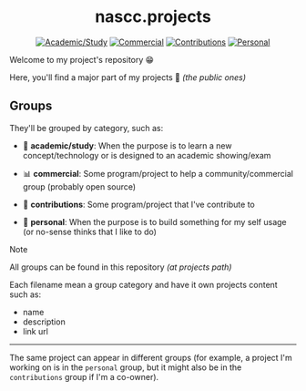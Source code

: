 <div align="center">

nascc.projects
==============

[![Academic/Study](https://img.shields.io/badge/Academic%2FStudy-c1121f?style=for-the-badge)](#)
[![Commercial](https://img.shields.io/badge/Commercial-669bbc?style=for-the-badge)](#)
[![Contributions](https://img.shields.io/badge/Contributions-fb8500?style=for-the-badge)](#)
[![Personal](https://img.shields.io/badge/Personal-e76f51?style=for-the-badge)](#)

</div>

Welcome to my project's repository 😁

Here, you'll find a major part of my projects 🎁 _(the public ones)_

## Groups

They'll be grouped by category, such as:

  - 🏫 **academic/study**: When the purpose is to learn a new
    concept/technology or is designed to an academic showing/exam

  - 📊 **commercial**: Some program/project to help a
    community/commercial group (probably open source)

  - 🤝 **contributions**: Some program/project that I've contribute
    to

  - 🎉 **personal**: When the purpose is to build something for my
    self usage (or no-sense thinks that I like to do)

> [!NOTE]
> 
> All groups can be found in this repository _(at projects path)_
>
> Each filename mean a group category and have it own projects
> content such as:
>   - name
>   - description
>   - link url
>
> ---
>
> The same project can appear in different groups (for example, a
> project I'm working on is in the `personal` group, but it might
> also be in the `contributions` group if I'm a co-owner).
